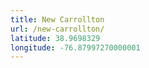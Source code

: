 ```yaml
---
title: New Carrollton
url: /new-carrollton/
latitude: 38.9698329
longitude: -76.87997270000001
---
```

